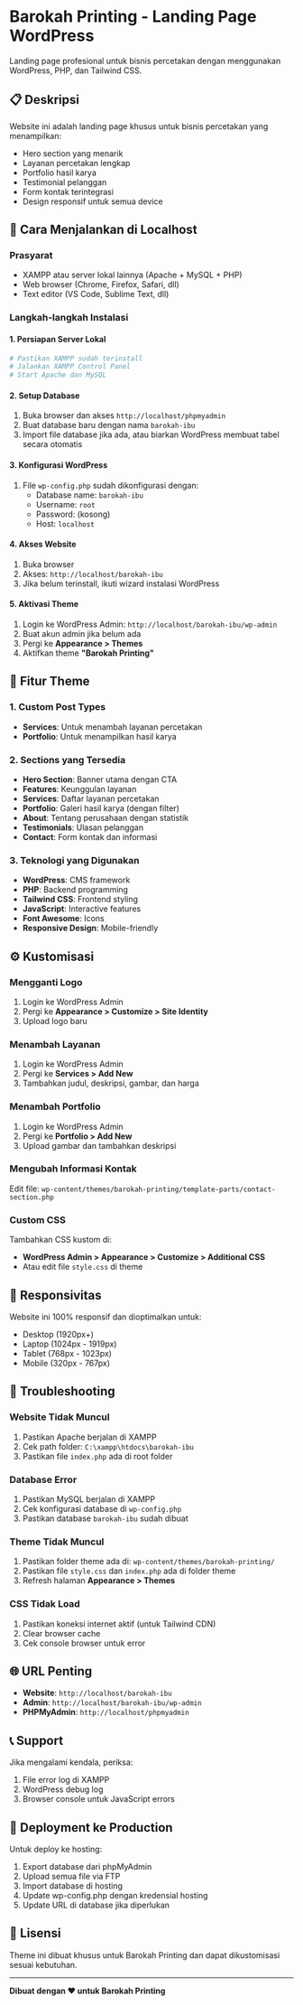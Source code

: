 # Barokah Printing - Landing Page WordPress

Landing page profesional untuk bisnis percetakan dengan menggunakan WordPress, PHP, dan Tailwind CSS.

## 📋 Deskripsi

Website ini adalah landing page khusus untuk bisnis percetakan yang menampilkan:
- Hero section yang menarik
- Layanan percetakan lengkap
- Portfolio hasil karya
- Testimonial pelanggan
- Form kontak terintegrasi
- Design responsif untuk semua device

## 🚀 Cara Menjalankan di Localhost

### Prasyarat
- XAMPP atau server lokal lainnya (Apache + MySQL + PHP)
- Web browser (Chrome, Firefox, Safari, dll)
- Text editor (VS Code, Sublime Text, dll)

### Langkah-langkah Instalasi

#### 1. Persiapan Server Lokal
```bash
# Pastikan XAMPP sudah terinstall
# Jalankan XAMPP Control Panel
# Start Apache dan MySQL
```

#### 2. Setup Database
1. Buka browser dan akses `http://localhost/phpmyadmin`
2. Buat database baru dengan nama `barokah-ibu`
3. Import file database jika ada, atau biarkan WordPress membuat tabel secara otomatis

#### 3. Konfigurasi WordPress
1. File `wp-config.php` sudah dikonfigurasi dengan:
   - Database name: `barokah-ibu`
   - Username: `root`
   - Password: (kosong)
   - Host: `localhost`

#### 4. Akses Website
1. Buka browser
2. Akses: `http://localhost/barokah-ibu`
3. Jika belum terinstall, ikuti wizard instalasi WordPress

#### 5. Aktivasi Theme
1. Login ke WordPress Admin: `http://localhost/barokah-ibu/wp-admin`
2. Buat akun admin jika belum ada
3. Pergi ke **Appearance > Themes**
4. Aktifkan theme **"Barokah Printing"**

## 🎨 Fitur Theme

### 1. Custom Post Types
- **Services**: Untuk menambah layanan percetakan
- **Portfolio**: Untuk menampilkan hasil karya

### 2. Sections yang Tersedia
- **Hero Section**: Banner utama dengan CTA
- **Features**: Keunggulan layanan
- **Services**: Daftar layanan percetakan
- **Portfolio**: Galeri hasil karya (dengan filter)
- **About**: Tentang perusahaan dengan statistik
- **Testimonials**: Ulasan pelanggan
- **Contact**: Form kontak dan informasi

### 3. Teknologi yang Digunakan
- **WordPress**: CMS framework
- **PHP**: Backend programming
- **Tailwind CSS**: Frontend styling
- **JavaScript**: Interactive features
- **Font Awesome**: Icons
- **Responsive Design**: Mobile-friendly

## ⚙️ Kustomisasi

### Mengganti Logo
1. Login ke WordPress Admin
2. Pergi ke **Appearance > Customize > Site Identity**
3. Upload logo baru

### Menambah Layanan
1. Login ke WordPress Admin
2. Pergi ke **Services > Add New**
3. Tambahkan judul, deskripsi, gambar, dan harga

### Menambah Portfolio
1. Login ke WordPress Admin
2. Pergi ke **Portfolio > Add New**
3. Upload gambar dan tambahkan deskripsi

### Mengubah Informasi Kontak
Edit file: `wp-content/themes/barokah-printing/template-parts/contact-section.php`

### Custom CSS
Tambahkan CSS kustom di:
- **WordPress Admin > Appearance > Customize > Additional CSS**
- Atau edit file `style.css` di theme

## 📱 Responsivitas

Website ini 100% responsif dan dioptimalkan untuk:
- Desktop (1920px+)
- Laptop (1024px - 1919px)
- Tablet (768px - 1023px)
- Mobile (320px - 767px)

## 🔧 Troubleshooting

### Website Tidak Muncul
1. Pastikan Apache berjalan di XAMPP
2. Cek path folder: `C:\xampp\htdocs\barokah-ibu`
3. Pastikan file `index.php` ada di root folder

### Database Error
1. Pastikan MySQL berjalan di XAMPP
2. Cek konfigurasi database di `wp-config.php`
3. Pastikan database `barokah-ibu` sudah dibuat

### Theme Tidak Muncul
1. Pastikan folder theme ada di: `wp-content/themes/barokah-printing/`
2. Pastikan file `style.css` dan `index.php` ada di folder theme
3. Refresh halaman **Appearance > Themes**

### CSS Tidak Load
1. Pastikan koneksi internet aktif (untuk Tailwind CDN)
2. Clear browser cache
3. Cek console browser untuk error

## 🌐 URL Penting

- **Website**: `http://localhost/barokah-ibu`
- **Admin**: `http://localhost/barokah-ibu/wp-admin`
- **PHPMyAdmin**: `http://localhost/phpmyadmin`

## 📞 Support

Jika mengalami kendala, periksa:
1. File error log di XAMPP
2. WordPress debug log
3. Browser console untuk JavaScript errors

## 🚀 Deployment ke Production

Untuk deploy ke hosting:
1. Export database dari phpMyAdmin
2. Upload semua file via FTP
3. Import database di hosting
4. Update wp-config.php dengan kredensial hosting
5. Update URL di database jika diperlukan

## 📝 Lisensi

Theme ini dibuat khusus untuk Barokah Printing dan dapat dikustomisasi sesuai kebutuhan.

---
**Dibuat dengan ❤️ untuk Barokah Printing**
